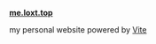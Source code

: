 <!--
 * @Descripttion: 
 * @Author: peterroe
 * @Date: 2022-01-08 21:21:46
 * @LastEditors: peterroe
 * @LastEditTime: 2022-01-09 16:50:42
-->
**[me.loxt.top](https://me.loxg.top)**

my personal website powered by [Vite](https://vitejs.dev/)